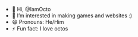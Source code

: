 - 👋 Hi, @IamOcto
- 👀 I’m interested in making games and websites :)
- 😄 Pronouns: He/Him
- ⚡ Fun fact: I love octos

<!---
IamOcto/IamOcto is a ✨ special ✨ repository because its `README.md` (this file) appears on your GitHub profile.
You can click the Preview link to take a look at your changes.
--->
